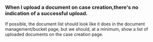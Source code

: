 ### When I upload a document on case creation,there's no indication of a successful upload. 
If possible, the document list should look like it does in the document management/bucket page, but we should, at a minimum, show a list of uploaded documents on the case creation page.
